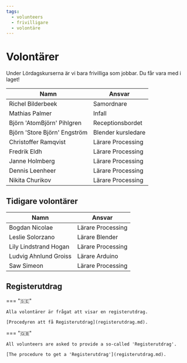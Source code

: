 ```yaml
---
tags:
  - volunteers
  - frivilligare
  - volontäre
---
```


# Volontärer

Under Lördagskurserna är vi bara frivilliga som jobbar.
Du får vara med i laget!

Namn                         |Ansvar
-----------------------------|----------
Richel Bilderbeek            |Samordnare
Mathias Palmer               |Infall
Björn 'AtomBjörn' Pihlgren   |Receptionsbordet
Björn 'Store Björn' Engström |Blender kursledare
Christoffer Ramqvist         |Lärare Processing
Fredrik Eldh                 |Lärare Processing
Janne Holmberg               |Lärare Processing
Dennis Leenheer              |Lärare Processing
Nikita Churikov              |Lärare Processing

## Tidigare volontärer

Namn                 |Ansvar
---------------------|----------
Bogdan Nicolae       |Lärare Processing
Leslie Solorzano     |Lärare Blender
Lily Lindstrand Hogan|Lärare Processing
Ludvig Ahnlund Groiss|Lärare Arduino
Saw Simeon           |Lärare Processing

## Registerutdrag

=== "🇸🇪"

    Alla volontärer är frågat att visar en registerutdrag.

    [Procedyren att få Registerutdrag](registerutdrag.md).

=== "🇬🇧"

    All volunteers are asked to provide a so-called 'Registerutdrag'.

    [The procedure to get a 'Registerutdrag'](registerutdrag.md).
